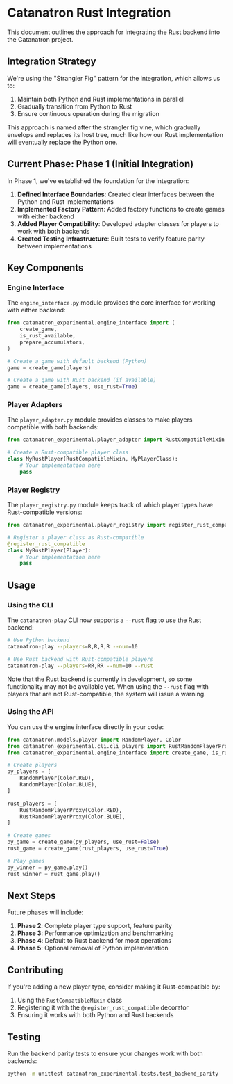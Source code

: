 # Catanatron Rust Integration

This document outlines the approach for integrating the Rust backend into the Catanatron project.

## Integration Strategy

We're using the "Strangler Fig" pattern for the integration, which allows us to:

1. Maintain both Python and Rust implementations in parallel
2. Gradually transition from Python to Rust
3. Ensure continuous operation during the migration

This approach is named after the strangler fig vine, which gradually envelops and replaces its host tree, much like how our Rust implementation will eventually replace the Python one.

## Current Phase: Phase 1 (Initial Integration)

In Phase 1, we've established the foundation for the integration:

1. **Defined Interface Boundaries**: Created clear interfaces between the Python and Rust implementations
2. **Implemented Factory Pattern**: Added factory functions to create games with either backend
3. **Added Player Compatibility**: Developed adapter classes for players to work with both backends
4. **Created Testing Infrastructure**: Built tests to verify feature parity between implementations

## Key Components

### Engine Interface

The `engine_interface.py` module provides the core interface for working with either backend:

```python
from catanatron_experimental.engine_interface import (
    create_game,
    is_rust_available,
    prepare_accumulators,
)

# Create a game with default backend (Python)
game = create_game(players)

# Create a game with Rust backend (if available)
game = create_game(players, use_rust=True)
```

### Player Adapters

The `player_adapter.py` module provides classes to make players compatible with both backends:

```python
from catanatron_experimental.player_adapter import RustCompatibleMixin

# Create a Rust-compatible player class
class MyRustPlayer(RustCompatibleMixin, MyPlayerClass):
    # Your implementation here
    pass
```

### Player Registry

The `player_registry.py` module keeps track of which player types have Rust-compatible versions:

```python
from catanatron_experimental.player_registry import register_rust_compatible

# Register a player class as Rust-compatible
@register_rust_compatible
class MyRustPlayer(Player):
    # Your implementation here
    pass
```

## Usage

### Using the CLI

The `catanatron-play` CLI now supports a `--rust` flag to use the Rust backend:

```bash
# Use Python backend
catanatron-play --players=R,R,R,R --num=10

# Use Rust backend with Rust-compatible players
catanatron-play --players=RR,RR --num=10 --rust
```

Note that the Rust backend is currently in development, so some functionality may not be available yet. When using the `--rust` flag with players that are not Rust-compatible, the system will issue a warning.

### Using the API

You can use the engine interface directly in your code:

```python
from catanatron.models.player import RandomPlayer, Color
from catanatron_experimental.cli.cli_players import RustRandomPlayerProxy
from catanatron_experimental.engine_interface import create_game, is_rust_available

# Create players
py_players = [
    RandomPlayer(Color.RED),
    RandomPlayer(Color.BLUE),
]

rust_players = [
    RustRandomPlayerProxy(Color.RED),
    RustRandomPlayerProxy(Color.BLUE),
]

# Create games
py_game = create_game(py_players, use_rust=False)
rust_game = create_game(rust_players, use_rust=True)

# Play games
py_winner = py_game.play()
rust_winner = rust_game.play()
```

## Next Steps

Future phases will include:

1. **Phase 2**: Complete player type support, feature parity
2. **Phase 3**: Performance optimization and benchmarking
3. **Phase 4**: Default to Rust backend for most operations
4. **Phase 5**: Optional removal of Python implementation

## Contributing

If you're adding a new player type, consider making it Rust-compatible by:

1. Using the `RustCompatibleMixin` class
2. Registering it with the `@register_rust_compatible` decorator
3. Ensuring it works with both Python and Rust backends

## Testing

Run the backend parity tests to ensure your changes work with both backends:

```bash
python -m unittest catanatron_experimental.tests.test_backend_parity
``` 